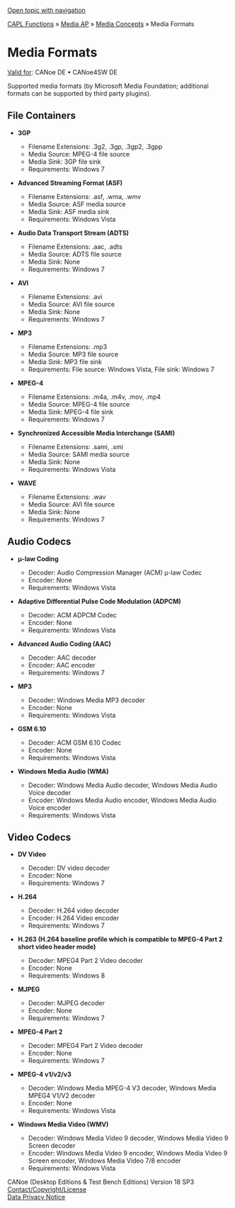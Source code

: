[Open topic with navigation](../../../../CANoeDEFamily.htm#Topics/CAPLFunctions/Media/CAPLfunctionsMediaFormats.md)

[CAPL Functions](../CAPLfunctions.md) » [Media AP](CAPLfunctionsMediaOverview.md) » [Media Concepts](CAPLfunctionsMediaConcept.md) » Media Formats

# Media Formats

[Valid for](../../Shared/FeatureAvailability.md):  CANoe DE • CANoe4SW DE

Supported media formats (by Microsoft Media Foundation; additional formats can be supported by third party plugins).

## File Containers

- **3GP**
  - Filename Extensions: .3g2, .3gp, .3gp2, .3gpp
  - Media Source: MPEG-4 file source
  - Media Sink: 3GP file sink
  - Requirements: Windows 7

- **Advanced Streaming Format (ASF)**
  - Filename Extensions: .asf, .wma, .wmv
  - Media Source: ASF media source
  - Media Sink: ASF media sink
  - Requirements: Windows Vista

- **Audio Data Transport Stream (ADTS)**
  - Filename Extensions: .aac, .adts
  - Media Source: ADTS file source
  - Media Sink: None
  - Requirements: Windows 7

- **AVI**
  - Filename Extensions: .avi
  - Media Source: AVI file source
  - Media Sink: None
  - Requirements: Windows 7

- **MP3**
  - Filename Extensions: .mp3
  - Media Source: MP3 file source
  - Media Sink: MP3 file sink
  - Requirements: File source: Windows Vista, File sink: Windows 7

- **MPEG-4**
  - Filename Extensions: .m4a, .m4v, .mov, .mp4
  - Media Source: MPEG-4 file source
  - Media Sink: MPEG-4 file sink
  - Requirements: Windows 7

- **Synchronized Accessible Media Interchange (SAMI)**
  - Filename Extensions: .sami, .smi
  - Media Source: SAMI media source
  - Media Sink: None
  - Requirements: Windows Vista

- **WAVE**
  - Filename Extensions: .wav
  - Media Source: AVI file source
  - Media Sink: None
  - Requirements: Windows 7

## Audio Codecs

- **μ-law Coding**
  - Decoder: Audio Compression Manager (ACM) μ-law Codec
  - Encoder: None
  - Requirements: Windows Vista

- **Adaptive Differential Pulse Code Modulation (ADPCM)**
  - Decoder: ACM ADPCM Codec
  - Encoder: None
  - Requirements: Windows Vista

- **Advanced Audio Coding (AAC)**
  - Decoder: AAC decoder
  - Encoder: AAC encoder
  - Requirements: Windows 7

- **MP3**
  - Decoder: Windows Media MP3 decoder
  - Encoder: None
  - Requirements: Windows Vista

- **GSM 6.10**
  - Decoder: ACM GSM 6.10 Codec
  - Encoder: None
  - Requirements: Windows Vista

- **Windows Media Audio (WMA)**
  - Decoder: Windows Media Audio decoder, Windows Media Audio Voice decoder
  - Encoder: Windows Media Audio encoder, Windows Media Audio Voice encoder
  - Requirements: Windows Vista

## Video Codecs

- **DV Video**
  - Decoder: DV video decoder
  - Encoder: None
  - Requirements: Windows 7

- **H.264**
  - Decoder: H.264 video decoder
  - Encoder: H.264 Video encoder
  - Requirements: Windows 7

- **H.263 (H.264 baseline profile which is compatible to MPEG-4 Part 2 short video header mode)**
  - Decoder: MPEG4 Part 2 Video decoder
  - Encoder: None
  - Requirements: Windows 8

- **MJPEG**
  - Decoder: MJPEG decoder
  - Encoder: None
  - Requirements: Windows 7

- **MPEG-4 Part 2**
  - Decoder: MPEG4 Part 2 Video decoder
  - Encoder: None
  - Requirements: Windows 7

- **MPEG-4 v1/v2/v3**
  - Decoder: Windows Media MPEG-4 V3 decoder, Windows Media MPEG4 V1/V2 decoder
  - Encoder: None
  - Requirements: Windows Vista

- **Windows Media Video (WMV)**
  - Decoder: Windows Media Video 9 decoder, Windows Media Video 9 Screen decoder
  - Encoder: Windows Media Video 9 encoder, Windows Media Video 9 Screen encoder, Windows Media Video 7/8 encoder
  - Requirements: Windows Vista

CANoe (Desktop Editions & Test Bench Editions) Version 18 SP3  
[Contact/Copyright/License](../../Shared/ContactCopyrightLicense.md)  
[Data Privacy Notice](https://www.vector.com/int/en/company/get-info/privacy-policy/)
